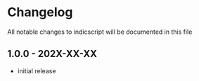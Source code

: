 # Changelog

All notable changes to indicscript will be documented in this file

## 1.0.0 - 202X-XX-XX

- initial release
